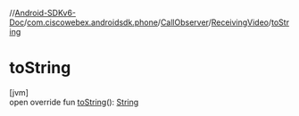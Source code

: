 //[Android-SDKv6-Doc](../../../../index.md)/[com.ciscowebex.androidsdk.phone](../../index.md)/[CallObserver](../index.md)/[ReceivingVideo](index.md)/[toString](to-string.md)

# toString

[jvm]\
open override fun [toString](to-string.md)(): [String](https://kotlinlang.org/api/latest/jvm/stdlib/kotlin/-string/index.html)
